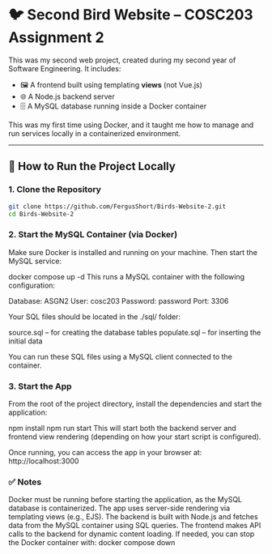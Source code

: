 # 🐦 Second Bird Website – COSC203 Assignment 2

This was my second web project, created during my second year of Software Engineering. It includes:

- 🖼️ A frontend built using templating **views** (not Vue.js)
- 🌐 A Node.js backend server
- 🗄️ A MySQL database running inside a Docker container

This was my first time using Docker, and it taught me how to manage and run services locally in a containerized environment.

---

## 🚀 How to Run the Project Locally

### 1. Clone the Repository

```bash
git clone https://github.com/FergusShort/Birds-Website-2.git
cd Birds-Website-2
```

### 2. Start the MySQL Container (via Docker)
Make sure Docker is installed and running on your machine. Then start the MySQL service:

docker compose up -d
This runs a MySQL container with the following configuration:

Database: ASGN2
User: cosc203
Password: password
Port: 3306


Your SQL files should be located in the ./sql/ folder:

source.sql – for creating the database tables
populate.sql – for inserting the initial data

You can run these SQL files using a MySQL client connected to the container.

### 3. Start the App
From the root of the project directory, install the dependencies and start the application:

npm install
npm run start
This will start both the backend server and frontend view rendering (depending on how your start script is configured).

Once running, you can access the app in your browser at:
http://localhost:3000


### ✅ Notes
Docker must be running before starting the application, as the MySQL database is containerized.
The app uses server-side rendering via templating views (e.g., EJS).
The backend is built with Node.js and fetches data from the MySQL container using SQL queries.
The frontend makes API calls to the backend for dynamic content loading.
If needed, you can stop the Docker container with:
docker compose down
